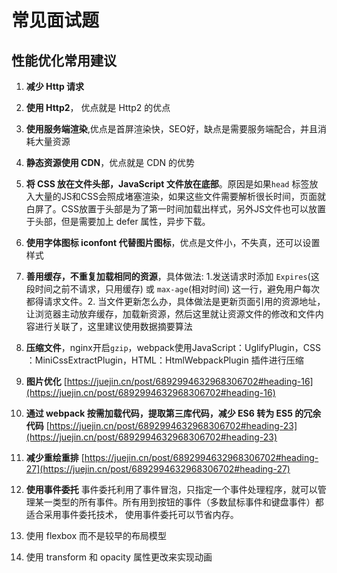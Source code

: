 # 常见面试题

## 性能优化常用建议

1. **减少 Http 请求**
2. **使用 Http2**， 优点就是 Http2 的优点
3. **使用服务端渲染**,优点是首屏渲染快，SEO好，缺点是需要服务端配合，并且消耗大量资源
4. **静态资源使用 CDN**，优点就是 CDN 的优势
5. **将 CSS 放在文件头部，JavaScript 文件放在底部**。原因是如果`head` 标签放入大量的JS和CSS会照成堵塞渲染，如果这些文件需要解析很长时间，页面就白屏了。CSS放置于头部是为了第一时间加载出样式，另外JS文件也可以放置于头部，但是需要加上 defer 属性，异步下载。
6. **使用字体图标 iconfont 代替图片图标**，优点是文件小，不失真，还可以设置样式
7. **善用缓存，不重复加载相同的资源**，具体做法: 1.发送请求时添加 `Expires`(这段时间之前不请求，只用缓存) 或 `max-age`(相对时间) 这一行，避免用户每次都得请求文件。2. 当文件更新怎么办，具体做法是更新页面引用的资源地址，让浏览器主动放弃缓存，加载新资源，然后这里就让资源文件的修改和文件内容进行关联了，这里建议使用数据摘要算法

8. **压缩文件**，nginx开启`gzip`，webpack使用JavaScript：UglifyPlugin，CSS ：MiniCssExtractPlugin，HTML：HtmlWebpackPlugin 插件进行压缩

9. **图片优化** [https://juejin.cn/post/6892994632968306702#heading-16](https://juejin.cn/post/6892994632968306702#heading-16)

10. **通过 webpack 按需加载代码，提取第三库代码，减少 ES6 转为 ES5 的冗余代码** [https://juejin.cn/post/6892994632968306702#heading-23](https://juejin.cn/post/6892994632968306702#heading-23)

11. **减少重绘重排** [https://juejin.cn/post/6892994632968306702#heading-27](https://juejin.cn/post/6892994632968306702#heading-27)

12. **使用事件委托** 事件委托利用了事件冒泡，只指定一个事件处理程序，就可以管理某一类型的所有事件。所有用到按钮的事件（多数鼠标事件和键盘事件）都适合采用事件委托技术， 使用事件委托可以节省内存。

13. 使用 flexbox 而不是较早的布局模型

14. 使用 transform 和 opacity 属性更改来实现动画 
